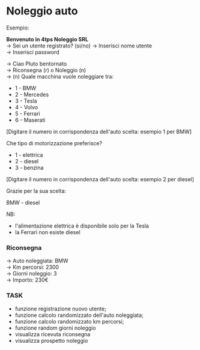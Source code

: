 # Noleggio auto  


Esempio:  

**Benvenuto in 4tps Noleggio SRL**  
-> Sei un utente registrato? (si/no)
-> Inserisci nome utente  
-> Inserisci password  

-> Ciao Pluto bentornato  
-> Riconsegna (r) o Noleggio (n)  
-> (n) Quale macchina vuole noleggiare tra:

- 1 - BMW  
- 2 - Mercedes  
- 3 - Tesla  
- 4 - Volvo  
- 5 - Ferrari  
- 6 - Maserati  

[Digitare il numero in corrispondenza dell'auto scelta: esempio 1 per BMW]  

Che tipo di motorizzazione preferisce?

- 1 - elettrica  
- 2 - diesel  
- 3 - benzina  

[Digitare il numero in corrispondenza dell'auto scelta: esempio 2 per diesel]

Grazie per la sua scelta:  

BMW - diesel  

NB:

- l'alimentazione elettrica è disponibile solo per la Tesla  
- la Ferrari non esiste diesel  


### Riconsegna  
-> Auto noleggiata: BMW  
-> Km percorsi: 2300  
-> Giorni noleggio: 3  
-> Importo: 230€  

### TASK
- funzione registrazione nuovo utente;
- funzione calcolo randomizzato dell'auto noleggiata;  
- funzione calcolo randomizzato km percorsi;
- funzione random giorni noleggio
- visualizza ricevuta riconsegna
- visualizza prospetto noleggio